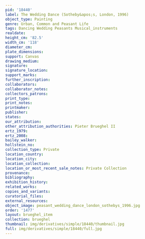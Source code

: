 ```yaml
---
pid: '18440'
label: The Wedding Dance (Sotheby&apos;s, London, 1996)
object_type: Painting
genre: Urban, Common and Peasant Life
tags: Dancing Wedding Peasants Musical_instruments
realdate: 
height_cm: '82.5'
width_cm: '118'
diameter_cm: 
plate_dimensions: 
support: Canvas
drawing_medium: 
signature: 
signature_location: 
support_marks: 
further_inscription: 
collaborators: 
collaborator_notes: 
collectors_patrons: 
print_type: 
print_notes: 
printmaker: 
publisher: 
states: 
our_attribution: 
other_attribution_authorities: Pieter Brueghel II
ertz_1979: 
ertz_2008: 
bailey_walker: 
hollstein_no: 
collection_type: Private
location_country: 
location_city: 
location_collection: 
location_or_most_recent_sale_notes: Private Collection
provenance: 
bibliography: 
exhibition_history: 
related_works: 
copies_and_variants: 
curatorial_files: 
external_resources: 
object_image: peasant_wedding_dance_london_sothebys_1996.jpg
order: '1477'
layout: brueghel_item
collection: brueghel
thumbnail: img/derivatives/simple/18440/thumbnail.jpg
full: img/derivatives/simple/18440/full.jpg
---
```

